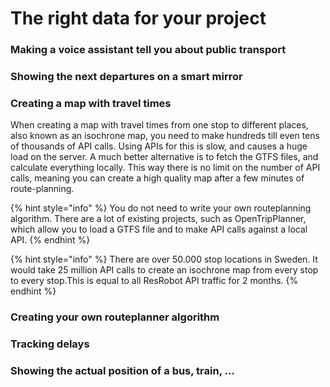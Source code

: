 # The right data for your project

### Making a voice assistant tell you about public transport



### Showing the next departures on a smart mirror

### Creating a map with travel times

When creating a map with travel times from one stop to different places, also known as an isochrone map, you need to make hundreds till even tens of thousands of API calls. Using APIs for this is slow, and causes a huge load on the server. A much better alternative is to fetch the GTFS files, and calculate everything locally. This way there is no limit on the number of API calls, meaning you can create a high quality map after a few minutes of route-planning.

{% hint style="info" %}
You do not need to write your own routeplanning algorithm. There are a lot of existing projects, such as OpenTripPlanner, which allow you to load a GTFS file and to make API calls against a local API.
{% endhint %}

{% hint style="info" %}
There are over 50.000 stop locations in Sweden. It would take 25 million API calls to create an isochrone map from every stop to every stop.This is equal to all ResRobot API traffic for 2 months.
{% endhint %}

### Creating your own routeplanner algorithm

### Tracking delays

### Showing the actual position of a bus, train, ...



